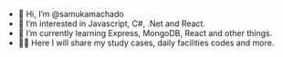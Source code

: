 - 👋 Hi, I’m @samukamachado 
- 👀 I’m interested in Javascript, C#, .Net and React.
- 🌱 I’m currently learning Express, MongoDB, React and other things.
- 💪🏻 Here I will share my study cases, daily facilities codes and more.
